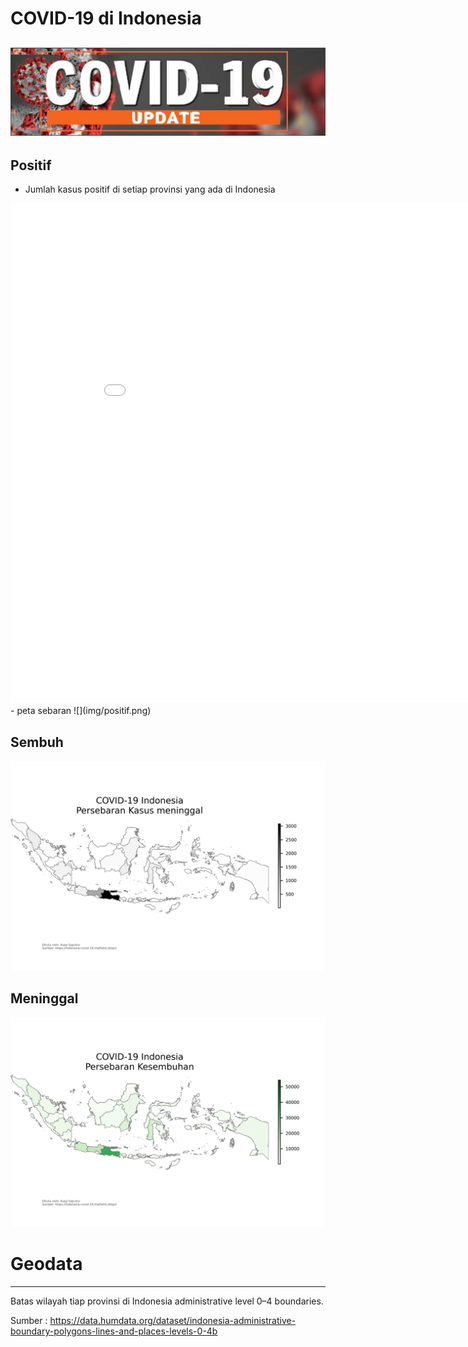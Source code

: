 # COVID-19 di Indonesia  
![](img/coronavirus.jpg)
----------------------------------------------------------------------------
## Positif
- Jumlah kasus positif di setiap provinsi yang ada di Indonesia
<iframe width="900" height="800" frameborder="0" scrolling="no" src="//plotly.com/~asepsaputra/1.embed"></iframe>  
- peta sebaran  
![](img/positif.png)  

## Sembuh
![](img/sembuh.png)  

## Meninggal
![](img/meninggal.png)


# Geodata
----------------------------------------------------------------------------

Batas wilayah tiap provinsi di Indonesia administrative level 0–4 boundaries.

Sumber : https://data.humdata.org/dataset/indonesia-administrative-boundary-polygons-lines-and-places-levels-0-4b